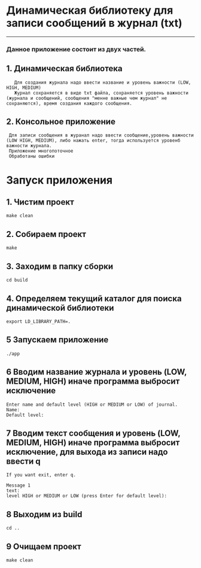# Динамическая библиотеку для записи сообщений в журнал (txt)
------------

 ### Данное приложение состоит из двух частей.

 ## 1. Динамическая библиотека
 
       Для создания журнала надо ввести название и уровень важности (LOW, HIGH, MEDIUM)
       Журнал сохраняется в виде txt файла, сохраняется уровень важности (журнала и сообщений, сообщения "менне важные чем журнал" не сохраняются), время создания каждого сообщения.
 ## 2. Консольное приложение
 
     Для записи сообщения в журанал надо ввести сообщение,уровень важности (LOW HIGH, MEDIUM), либо нажать enter, тогда используется уровенб важности журнала.
     Приложение многопоточное
     Обработаны ошибки
 

 # Запуск приложения


 ## 1. Чистим проект
```
make clean
```
 
 ## 2. Cобираем проект
```
make
```
 
 ## 3. Заходим в папку сборки
```
cd build
```
 
 ## 4. Определяем текущий каталог для поиска динамической библиотеки
```
export LD_LIBRARY_PATH=.
```

 ## 5 Запускаем приложение
```
./app
```

 ## 6 Вводим название журнала и уровень (LOW, MEDIUM, HIGH) иначе программа выбросит исключение
```
Enter name and default level (HIGH or MEDIUM or LOW) of journal.
Name: 
Default level:
```

 ## 7 Вводим текст сообщения и уровень (LOW, MEDIUM, HIGH) иначе программа выбросит исключение, для выхода из записи надо ввести q
```
If you want exit, enter q.

Message 1
text: 
level HIGH or MEDIUM or LOW (press Enter for default level):
```

 ## 8 Выходим из build
```
cd ..
```

 ## 9 Очищаем проект
```
make clean
```
